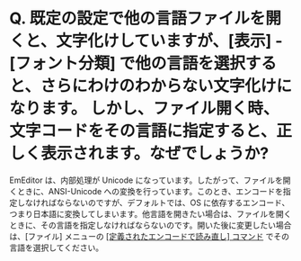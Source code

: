 # Q. 既定の設定で他の言語ファイルを開くと、文字化けしていますが、\[表示\] - \[フォント分類\] で他の言語を選択すると、さらにわけのわからない文字化けになります。 しかし、ファイル開く時、文字コードをその言語に指定すると、正しく表示されます。なぜでしょうか?

EmEditor は、内部処理が Unicode になっています。したがって、ファイルを開くときに、ANSI-Unicode への変換を行っています。このとき、エンコードを指定しなければならないのですが、デフォルトでは、OS に依存するエンコード、つまり日本語に変換してしまいます。他言語を開きたい場合は、ファイルを開くときに、その言語を指定しなければならないのです。開いた後に変更したい場合は、\[ファイル\]
メニューの [\[定義されたエンコードで読み直し\] コマンド](../../cmd/file/file_reload_defined) でその言語を選択してください。